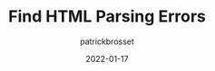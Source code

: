 ---
author: patrickbrosset
date: 2022-01-17
permalink: false
publisher: _devtoolstips
tags:
  - html
  - parsing
  - quality
target_url: https://devtoolstips.org/tips/en/find-html-parsing-errors/
title: Find HTML Parsing Errors
---
